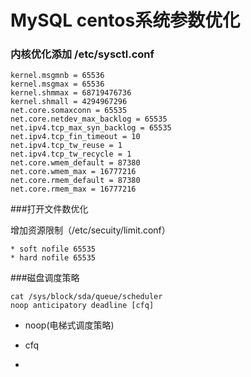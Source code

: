 # MySQL centos系统参数优化

 
### 内核优化添加 /etc/sysctl.conf


```
kernel.msgmnb = 65536
kernel.msgmax = 65536
kernel.shmmax = 68719476736
kernel.shmall = 4294967296
net.core.somaxconn = 65535
net.core.netdev_max_backlog = 65535
net.ipv4.tcp_max_syn_backlog = 65535
net.ipv4.tcp_fin_timeout = 10
net.ipv4.tcp_tw_reuse = 1
net.ipv4.tcp_tw_recycle = 1
net.core.wmem_default = 87380
net.core.wmem_max = 16777216
net.core.rmem_default = 87380
net.core.rmem_max = 16777216

```

###打开文件数优化


增加资源限制（/etc/secuity/limit.conf）

```
* soft nofile 65535
* hard nofile 65535

```
###磁盘调度策略

```
cat /sys/block/sda/queue/scheduler 
noop anticipatory deadline [cfq] 

```

* noop(电梯式调度策略)


* cfq
* 